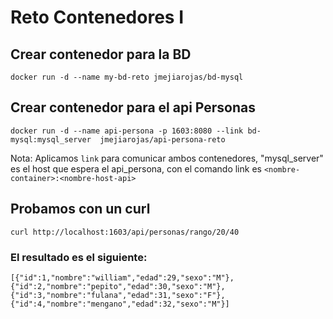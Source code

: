 # Reto Contenedores I

## Crear contenedor para la BD

`
docker run -d --name my-bd-reto jmejiarojas/bd-mysql
`

## Crear contenedor para el api Personas

`
docker run -d --name api-persona -p 1603:8080 --link bd-mysql:mysql_server  jmejiarojas/api-persona-reto
`

Nota: Aplicamos `link` para comunicar ambos contenedores, "mysql_server" es el host que espera el api_persona, con el comando link es `<nombre-container>:<nombre-host-api>`

## Probamos con un curl

`curl http://localhost:1603/api/personas/rango/20/40`

### El resultado es el siguiente:

`
[{"id":1,"nombre":"william","edad":29,"sexo":"M"},{"id":2,"nombre":"pepito","edad":30,"sexo":"M"},{"id":3,"nombre":"fulana","edad":31,"sexo":"F"},{"id":4,"nombre":"mengano","edad":32,"sexo":"M"}]
`